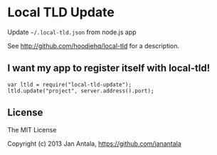# Local TLD Update

Update ``~/.local-tld.json`` from node.js app

See http://github.com/hoodiehq/local-tld for a description.

## I want my app to register itself with local-tld!

    var ltld = require("local-tld-update");
    ltld.update("project", server.address().port);

## License

The MIT License

Copyright (c) 2013 Jan Antala, https://github.com/janantala
